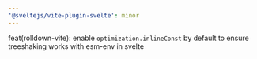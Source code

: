 ```yaml
---
'@sveltejs/vite-plugin-svelte': minor
---
```


feat(rolldown-vite): enable `optimization.inlineConst` by default to ensure treeshaking works with esm-env in svelte
